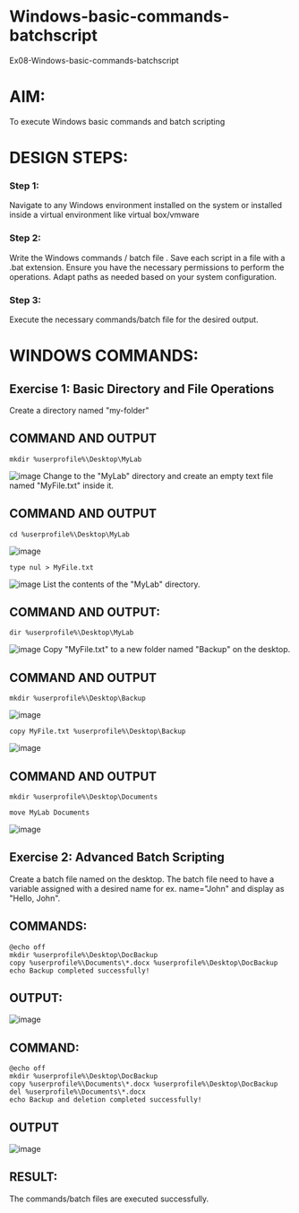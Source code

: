 # Windows-basic-commands-batchscript
Ex08-Windows-basic-commands-batchscript

# AIM:
To execute Windows basic commands and batch scripting

# DESIGN STEPS:

### Step 1:

Navigate to any Windows environment installed on the system or installed inside a virtual environment like virtual box/vmware 

### Step 2:

Write the Windows commands / batch file . Save each script in a file with a .bat extension. Ensure you have the necessary permissions to perform the operations. Adapt paths as needed based on your system configuration.
### Step 3:

Execute the necessary commands/batch file for the desired output. 




# WINDOWS COMMANDS:
## Exercise 1: Basic Directory and File Operations
Create a directory named "my-folder"

## COMMAND AND OUTPUT
```
mkdir %userprofile%\Desktop\MyLab
```
![image](https://github.com/user-attachments/assets/1923a03e-59af-461e-9d30-345db2b4df47)
Change to the "MyLab" directory and create an empty text file named "MyFile.txt" inside it.



## COMMAND AND OUTPUT
```
cd %userprofile%\Desktop\MyLab
```
![image](https://github.com/user-attachments/assets/dbf12172-02f1-43d2-9de3-c8be622c1df0)
```
type nul > MyFile.txt
```
![image](https://github.com/user-attachments/assets/1615d178-ed46-47cc-ac89-2eeb8289438f)
List the contents of the "MyLab" directory.



## COMMAND AND OUTPUT:
```
dir %userprofile%\Desktop\MyLab
```
![image](https://github.com/user-attachments/assets/648e9edb-9297-4c54-bee8-24a059c7d397)
Copy "MyFile.txt" to a new folder named "Backup" on the desktop.


## COMMAND AND OUTPUT
```
mkdir %userprofile%\Desktop\Backup
```
![image](https://github.com/user-attachments/assets/27d5bf35-e18f-4212-8025-b98d47810473)

```
copy MyFile.txt %userprofile%\Desktop\Backup
```
![image](https://github.com/user-attachments/assets/4bfa0401-d60b-4cf6-867b-de9b31cb54db)



## COMMAND AND OUTPUT
```
mkdir %userprofile%\Desktop\Documents
```

```
move MyLab Documents
```
![image](https://github.com/user-attachments/assets/0b802e42-0eea-4c98-8c8f-12fb87c800e1)

## Exercise 2: Advanced Batch Scripting
Create a batch file named on the desktop. The batch file need to have a variable assigned with a desired name for ex. name="John" and display as "Hello, John".
## COMMANDS:
```
@echo off
mkdir %userprofile%\Desktop\DocBackup
copy %userprofile%\Documents\*.docx %userprofile%\Desktop\DocBackup
echo Backup completed successfully!
```
## OUTPUT:
![image](https://github.com/user-attachments/assets/6a267266-f87b-4c02-8af4-9c721b56430e)


## COMMAND:
```
@echo off
mkdir %userprofile%\Desktop\DocBackup
copy %userprofile%\Documents\*.docx %userprofile%\Desktop\DocBackup
del %userprofile%\Documents\*.docx
echo Backup and deletion completed successfully!
```


## OUTPUT
![image](https://github.com/user-attachments/assets/303d12c3-09e9-40bc-b95b-34e532f10d3d)




## RESULT:
The commands/batch files are executed successfully.


